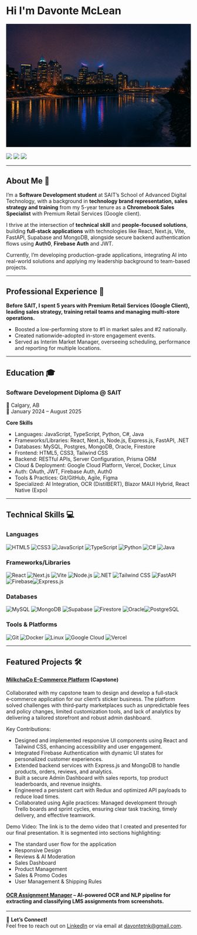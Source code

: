 # Hi I'm Davonte McLean

![Cover Image](cover.png)

[![](https://img.shields.io/badge/Email-davontetnk%40gmail.com-%230077B5.svg?&style=for-the-badge&logo=gmail&logoColor=white&color=ea4335)](mailto:davontetnk@gmail.com)
[![](https://img.shields.io/badge/LinkedIn-Davonte%20McLean-%230077B5.svg?&style=for-the-badge&logo=linkedin&logoColor=white)](https://www.linkedin.com/in/davonte-mclean-75b25a248/)
[![](https://img.shields.io/badge/Resume-View%20My%20Resume-%230077B5.svg?&style=for-the-badge&color=blue)](Resume_for_Davonte_McLean.pdf)

---

## About Me 🚀

I’m a **Software Development student** at SAIT’s School of Advanced Digital Technology, with a background in **technology brand representation, sales strategy and training** from my 5-year tenure as a **Chromebook Sales Specialist** with Premium Retail Services (Google client).  

I thrive at the intersection of **technical skill** and **people-focused solutions**, building **full-stack applications** with technologies like React, Next.js, Vite, FastAPI, Supabase and MongoDB, alongside secure backend authentication flows using **Auth0**, **Firebase Auth** and JWT.  

Currently, I’m developing production-grade applications, integrating AI into real-world solutions and applying my leadership background to team-based projects.

---

## Professional Experience 💼

**Before SAIT, I spent 5 years with Premium Retail Services (Google Client), leading sales strategy, training retail teams and managing multi-store operations.**

- Boosted a low-performing store to #1 in market sales and #2 nationally.
- Created nationwide-adopted in-store engagement events.
- Served as Interim Market Manager, overseeing scheduling, performance and reporting for multiple locations.

---

## Education 🎓

### Software Development Diploma @ SAIT

📍 Calgary, AB  
📅 January 2024 – August 2025  

**Core Skills**  
- Languages: JavaScript, TypeScript, Python, C#, Java
- Frameworks/Libraries: React, Next.js, Node.js, Express.js, FastAPI, .NET
- Databases: MySQL, Postgres, MongoDB, Oracle, Firestore
- Frontend: HTML5, CSS3, Tailwind CSS
- Backend: RESTful APIs, Server Configuration, Prisma ORM
- Cloud & Deployment: Google Cloud Platform, Vercel, Docker, Linux
- Auth: OAuth, JWT, Firebase Auth, Auth0
- Tools & Practices: Git/GitHub, Agile, Figma
- Specialized: AI Integration, OCR (DistilBERT), Blazor MAUI Hybrid, React Native (Expo)  

---

## Technical Skills 💻

### Languages
<img src="https://cdn.iconscout.com/icon/free/png-512/html5-2038876-1721675.png" alt="HTML5" height="40" /> <img src="https://cdn.iconscout.com/icon/free/png-512/css3-11-1175239.png" alt="CSS3" height="40" /> <img src="https://cdn.iconscout.com/icon/free/png-512/javascript-1-225993.png" alt="JavaScript" height="40" /> <img src="https://cdn.iconscout.com/icon/free/png-512/typescript-1174965.png" alt="TypeScript" height="40" /> <img src="https://cdn.iconscout.com/icon/free/png-512/python-14-569257.png" alt="Python" height="40" /> <img src="https://learn.microsoft.com/en-us/dotnet/media/logo_csharp.png" alt="C#" height="40" /> <img src="https://cdn.iconscout.com/icon/free/png-512/java-22-225997.png" alt="Java" height="40" />

### Frameworks/Libraries
<img src="https://cdn.iconscout.com/icon/free/png-512/react-4-1175110.png" alt="React" height="40" /> <img src="https://mikevpeeren.nl/_next/image?url=%2F_next%2Fstatic%2Fmedia%2Fnext_logo.79d7b4bd.png&w=128&q=75" alt="Next.js" height="40" /> <img src="https://vitejs.dev/logo.svg" alt="Vite" height="40" /> <img src="https://upload.wikimedia.org/wikipedia/commons/d/d9/Node.js_logo.svg" alt="Node.js" height="40" /> <img src="https://upload.wikimedia.org/wikipedia/commons/7/7d/Microsoft_.NET_logo.svg" alt=".NET" height="40" /> <img src="https://iconape.com/wp-content/png_logo_vector/tailwind-css-logo.png" alt="Tailwind CSS" height="40" /> <img src="https://cdn.worldvectorlogo.com/logos/fastapi.svg" alt="FastAPI" height="40" /> <img src="https://firebase.google.com/static/downloads/brand-guidelines/PNG/logo-logomark.png" alt="Firebase" height="40" /><img src="https://upload.wikimedia.org/wikipedia/commons/6/64/Expressjs.png" alt="Express.js" height="40" />

### Databases
<img src="https://www.sprezzatech.com/wiki/images/8/86/Mysql-logo.jpg" alt="MySQL" height="40" /> <img src="https://www.crn.com/news/software/media_1f264e4cd9473320695537f76c47e011e57d97d83.jpeg" alt="MongoDB" height="40" /> <img src="https://supabase.com/images/supabase-logo-icon.svg" alt="Supabase" height="40" /> <img src="https://smarx.com/posts/2021/01/hello-firestore-adding-live-data-to-your-web-apps/firestore-featured.png" alt="Firestore" height="40" /> <img src="https://upload.wikimedia.org/wikipedia/en/4/4a/Oracle_logo.svg" alt="Oracle" height="40" /><img src="https://upload.wikimedia.org/wikipedia/commons/2/29/Postgresql_elephant.svg" alt="PostgreSQL" height="40" />

### Tools & Platforms
<img src="https://cdn.iconscout.com/icon/free/png-512/git-18-1175219.png" alt="Git" height="40" /> <img src="https://cdn.iconscout.com/icon/free/png-512/docker-11-1175228.png" alt="Docker" height="40" /> <img src="https://cdn.iconscout.com/icon/free/png-512/linux-17-1175161.png" alt="Linux" height="40" /> <img src="https://cdn.iconscout.com/icon/free/png-512/google-cloud-2038785-1721675.png" alt="Google Cloud" height="40" /> <img src="https://assets.vercel.com/image/upload/v1588805858/repositories/vercel/logo.png" alt="Vercel" height="40" />

---

## Featured Projects 🛠

#### [**MilkchaCo E-Commerce Platform**](https://photos.app.goo.gl/1dJqhq48c3NVzKry7) (Capstone)
Collaborated with my capstone team to design and develop a full‑stack e‑commerce application for our client’s sticker business. The platform solved challenges with third‑party marketplaces such as unpredictable fees and policy changes, limited customization tools, and lack of analytics by delivering a tailored storefront and robust admin dashboard.

Key Contributions:
- Designed and implemented responsive UI components using React and Tailwind CSS, enhancing accessibility and user engagement.
- Integrated Firebase Authentication with dynamic UI states for personalized customer experiences.
- Extended backend services with Express.js and MongoDB to handle products, orders, reviews, and analytics.
- Built a secure Admin Dashboard with sales reports, top product leaderboards, and revenue insights.
- Engineered a persistent cart with Redux and optimized API payloads to reduce load times.
- Collaborated using Agile practices: Managed development through Trello boards and sprint cycles, ensuring clear task tracking, timely delivery, and effective teamwork.

Demo Video: 
The link is to the demo video that I created and presented for our final presentation. It is segmented into sections highlighting:
- The standard user flow for the application
- Responsive Design
- Reviews & AI Moderation
- Sales Dashboard
- Product Management
- Sales & Promo Codes
- User Management & Shipping Rules

#### [**OCR Assignment Manager**](https://github.com/DavonteMc/ocr-assignment-manager) – AI-powered OCR and NLP pipeline for extracting and classifying LMS assignments from screenshots.

---

💬 **Let’s Connect!**  
Feel free to reach out on [LinkedIn](https://www.linkedin.com/in/davonte-mclean-75b25a248/) or via email at [davontetnk@gmail.com](mailto:davontetnk@gmail.com).

